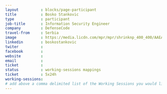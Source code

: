 ```yaml
---
layout          : blocks/page-participant
title           : Bosko Stankovic
type            : participant
job-title       : Information Security Engineer
company         : DefenseCode
travel-from     : Serbia
image           : https://media.licdn.com/mpr/mpr/shrinknp_400_400/AAEAAQAAAAAAAAStAAAAJGEzYjNkN2RkLWU3NGItNGM0Ni04ODI3LWIyNDVjY2FjYzRjNQ.jpg
linkedin        : boskostankovic
twiter          :
facebook        :
website         :
email           :
ticket          :
status          : working-sessions mappings
ticket          : 5x24h
working-sessions:
# add above a comma delimited list of the Working Sessions you would like to attend (use the session's title)
---
```


<!-- put more details about participant here -->
